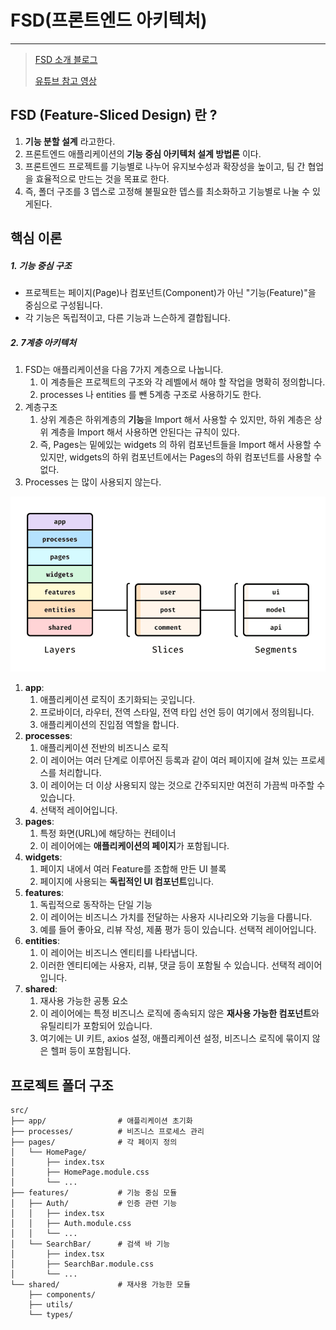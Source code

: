 # FSD(프론트엔드 아키텍처)

---

>[FSD 소개 블로그](https://emewjin.github.io/feature-sliced-design/?utm_source=substack&utm_medium=email)
>
>[유튜브 참고 영상](https://www.youtube.com/watch?v=64Fx5Y1gEOA)

## FSD (Feature-Sliced Design) 란 ?

1. **기능 분할 설계** 라고한다. 
2. 프론트엔드 애플리케이션의 **기능 중심 아키텍처 설계 방법론** 이다. 
3. 프론트엔드 프로젝트를 기능별로 나누어 유지보수성과 확장성을 높이고, 팀 간 협업을 효율적으로 만드는 것을 목표로 한다. 
4. 즉, 폴더 구조를 3 뎁스로 고정해 불필요한 뎁스를 최소화하고 기능별로 나눌 수 있게된다. 

## 핵심 이론 

##### 1. 기능 중심 구조

- 프로젝트는 페이지(Page)나 컴포넌트(Component)가 아닌 "기능(Feature)"을 중심으로 구성됩니다.
- 각 기능은 독립적이고, 다른 기능과 느슨하게 결합됩니다.

##### 2. 7계층 아키텍처

1. FSD는 애플리케이션을 다음 7가지 계층으로 나눕니다.
   1. 이 계층들은 프로젝트의 구조와 각 레벨에서 해야 할 작업을 명확히 정의합니다.
   2. processes 나 entities 를 뺀 5계층 구조로 사용하기도 한다. 
2. 계층구조 
   1. 상위 계층은 하위계층의 **기능**을 Import 해서 사용할 수 있지만, 하위 계층은 상위 계층을 Import 해서 사용하면 안된다는 규칙이 있다. 
   2. 즉, Pages는 밑에있는 widgets 의 하위 컴포넌트들을 Import 해서 사용할 수 있지만, widgets의 하위 컴포넌트에서는 Pages의 하위 컴포넌트를 사용할 수 없다. 
3. Processes 는 많이 사용되지 않는다. 

<img src="./images/FSD아키텍처구조.png" width="700">

1. **app**: 
   1. 애플리케이션 로직이 초기화되는 곳입니다. 
   2. 프로바이더, 라우터, 전역 스타일, 전역 타입 선언 등이 여기에서 정의됩니다. 
   3. 애플리케이션의 진입점 역할을 합니다.
2. **processes**: 
   1. 애플리케이션 전반의 비즈니스 로직
   2. 이 레이어는 여러 단계로 이루어진 등록과 같이 여러 페이지에 걸쳐 있는 프로세스를 처리합니다. 
   3. 이 레이어는 더 이상 사용되지 않는 것으로 간주되지만 여전히 가끔씩 마주할 수 있습니다. 
   4. 선택적 레이어입니다.
3. **pages**: 
   1. 특정 화면(URL)에 해당하는 컨테이너
   2. 이 레이어에는 **애플리케이션의 페이지**가 포함됩니다.
4. **widgets**: 
   1. 페이지 내에서 여러 Feature를 조합해 만든 UI 블록
   2. 페이지에 사용되는 **독립적인 UI 컴포넌트**입니다.
5. **features**: 
   1. 독립적으로 동작하는 단일 기능
   2. 이 레이어는 비즈니스 가치를 전달하는 사용자 시나리오와 기능을 다룹니다. 
   3. 예를 들어 좋아요, 리뷰 작성, 제품 평가 등이 있습니다. 선택적 레이어입니다.
6. **entities**: 
   1. 이 레이어는 비즈니스 엔티티를 나타냅니다. 
   2. 이러한 엔티티에는 사용자, 리뷰, 댓글 등이 포함될 수 있습니다. 선택적 레이어입니다.
7. **shared**: 
   1. 재사용 가능한 공통 요소
   2. 이 레이어에는 특정 비즈니스 로직에 종속되지 않은 **재사용 가능한 컴포넌트**와 유틸리티가 포함되어 있습니다. 
   3. 여기에는 UI 키트, axios 설정, 애플리케이션 설정, 비즈니스 로직에 묶이지 않은 헬퍼 등이 포함됩니다.

## 프로젝트 폴더 구조 

```
src/
├── app/                # 애플리케이션 초기화
├── processes/          # 비즈니스 프로세스 관리
├── pages/              # 각 페이지 정의
│   └── HomePage/
│       ├── index.tsx
│       ├── HomePage.module.css
│       └── ...
├── features/           # 기능 중심 모듈
│   ├── Auth/           # 인증 관련 기능
│   │   ├── index.tsx
│   │   ├── Auth.module.css
│   │   └── ...
│   └── SearchBar/      # 검색 바 기능
│       ├── index.tsx
│       ├── SearchBar.module.css
│       └── ...
└── shared/             # 재사용 가능한 모듈
    ├── components/
    ├── utils/
    └── types/
```

